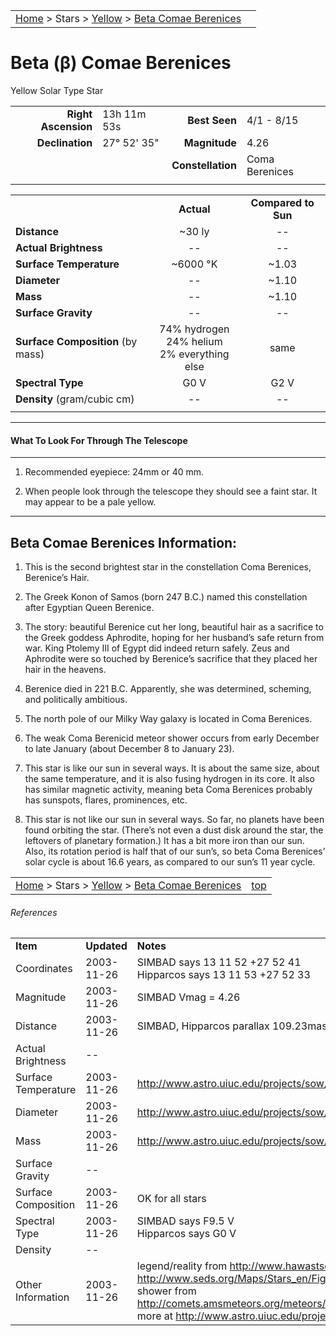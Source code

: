 <script src="/js/whatsup.js"></script>
<script type="text/javascript">
	var objectName ="Beta Comae Berenices"
	var objectDesc ="Yellow Solar Type Star"
	var objectImage=""
</script>

|    |    |
|:---|---:|
|[Home](/notes/#object-notes) > Stars > [Yellow](../!yellow-stars) > [Beta Comae Berenices](#beta-comae-berenices)|  <div id=whatsup></div> |

# Beta (&beta;) Comae Berenices
Yellow Solar Type Star

|   |   |   |   |
|--:|:--|--:|:--|
|**Right Ascension**|13h 11m 53s|**Best Seen**| 4/1 - 8/15 |
|**Declination**|27&deg; 52' 35"|**Magnitude**| 4.26 |
|  |  |**Constellation**|Coma Berenices|
|  |  |  |

	
|  |  |  |
|--|:--:|:--:|
|  |**Actual**|**Compared to Sun**|
|**Distance**| ~30 ly|--|
|**Actual Brightness**|--|--|
|**Surface Temperature**| ~6000 &deg;K| ~1.03 |
|**Diameter**|--| ~1.10 |
|**Mass**|--| ~1.10 |
|**Surface Gravity**|--|--|
|**Surface Composition** (by mass)|74% hydrogen<br>24% helium<br>2% everything else|same|
|**Spectral Type**| G0 V | G2 V |
|**Density** (gram/cubic cm)|--|--|
|   |   |  |

---
#### What To Look For Through The Telescope
---

1.  Recommended eyepiece: 24mm or 40 mm.

1.  When people look through the telescope they should see a faint star.  It may appear to be a pale yellow.

---
## Beta Comae Berenices Information:

1.  This is the second brightest star in the constellation Coma Berenices, Berenice’s Hair.

1.  The Greek Konon of Samos (born 247 B.C.) named this constellation after Egyptian Queen Berenice.

1.  The story: beautiful Berenice cut her long, beautiful hair as a sacrifice to the Greek goddess Aphrodite, hoping for her husband’s safe return from war.  King Ptolemy III of Egypt did indeed return safely.  Zeus and Aphrodite were so touched by Berenice’s sacrifice that they placed her hair in the heavens.

1.  Berenice died in 221 B.C.  Apparently, she was determined, scheming, and politically ambitious.

1.  The north pole of our Milky Way galaxy is located in Coma Berenices.

1.  The weak Coma Berenicid meteor shower occurs from early December to late January (about December 8 to January 23).

1.  This star is like our sun in several ways.  It is about the same size, about the same temperature, and it is also fusing hydrogen in its core.  It also has similar magnetic activity, meaning beta Coma Berenices probably has sunspots, flares, prominences, etc.

1.  This star is not like our sun in several ways.  So far, no planets have been found orbiting the star.  (There’s not even a dust disk around the star, the leftovers of planetary formation.)  It has a bit more iron than our sun.  Also, its rotation period is half that of our sun’s, so beta Coma Berenices’ solar cycle is about 16.6 years, as compared to our sun’s 11 year cycle.



|    |    |
|:---|---:|
|[Home](/notes/#object-notes) > Stars > [Yellow](../!yellow-stars) > [Beta Comae Berenices](#beta-comae-berenices)| [top](#beta-comae-berenices) |

###### References

|   |   |   |
|---|---|---|
|**Item**|**Updated**|**Notes**| 
|Coordinates|2003-11-26|SIMBAD says 13 11 52   +27 52 41<br/>Hipparcos says 13 11 53   +27 52 33|
|Magnitude|2003-11-26|SIMBAD Vmag = 4.26|
|Distance|2003-11-26|SIMBAD, Hipparcos parallax 109.23mas -> 29.86ly|
|Actual Brightness| -- |   |	
|Surface Temperature|2003-11-26|<http://www.astro.uiuc.edu/projects/sow/betacom.html>|
|Diameter|2003-11-26|<http://www.astro.uiuc.edu/projects/sow/betacom.html>|
|Mass|2003-11-26|<http://www.astro.uiuc.edu/projects/sow/betacom.html>|
|Surface Gravity| -- |   |
|Surface Composition|2003-11-26|OK for all stars|
|Spectral Type|2003-11-26|SIMBAD says F9.5 V<br/>Hipparcos says G0 V|
|Density| -- |   |
|Other Information|2003-11-26|legend/reality from <http://www.hawastsoc.org/deepsky/com/> and <http://www.seds.org/Maps/Stars_en/Fig/comaberenices.html> meteor shower from <http://comets.amsmeteors.org/meteors/showers/coma_berenicids.html> more at <http://www.astro.uiuc.edu/projects/sow/betacom.html>|

